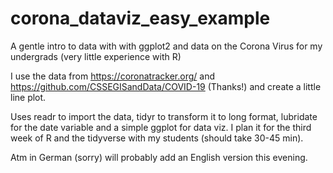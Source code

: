# corona_dataviz_easy_example
A gentle intro to data with with ggplot2 and data on the Corona Virus for my undergrads (very little experience with R)

I use the data from https://coronatracker.org/ and https://github.com/CSSEGISandData/COVID-19 (Thanks!) and create a little line plot.

Uses readr to import the data, tidyr to transform it to long format, lubridate for the date variable and a simple ggplot for data viz.
I plan it for the third week of R and the tidyverse with my students (should take 30-45 min).

Atm in German (sorry) will probably add an English version this evening.




